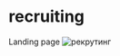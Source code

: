 # recruiting
Landing page
![рекрутинг](https://user-images.githubusercontent.com/87609018/223205426-b98af3d3-0300-42b3-b403-0595d860fc25.jpg)

